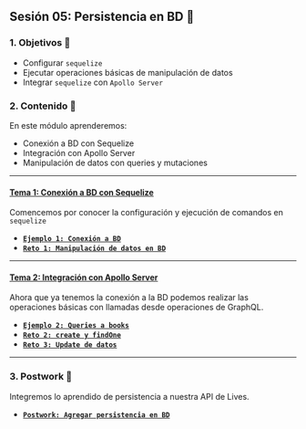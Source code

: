 ## Sesión 05: Persistencia en BD 🤖

### 1. Objetivos :dart:

- Configurar `sequelize`
- Ejecutar operaciones básicas de manipulación de datos
- Integrar `sequelize` con `Apollo Server`

### 2. Contenido :blue_book:

En este módulo aprenderemos:

- Conexión a BD con Sequelize
- Integración con Apollo Server
- Manipulación de datos con queries y mutaciones

---

#### <ins>Tema 1: Conexión a BD con Sequelize</ins>

Comencemos por conocer la configuración y ejecución de comandos en `sequelize`

- [**`Ejemplo 1: Conexión a BD`**](./ejemplo01)
- [**`Reto 1: Manipulación de datos en BD`**](./reto01)

---

#### <ins>Tema 2: Integración con Apollo Server</ins>

Ahora que ya tenemos la conexión a la BD podemos realizar las operaciones básicas con llamadas desde operaciones de GraphQL.

- [**`Ejemplo 2: Queries a books`**](./ejemplo02)
- [**`Reto 2: create y findOne`**](./reto02)
- [**`Reto 3: Update de datos`**](./reto03)

---

### 3. Postwork :memo:

Integremos lo aprendido de persistencia a nuestra API de Lives.

- [**`Postwork: Agregar persistencia en BD`**](./postwork/)